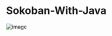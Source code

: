 # Sokoban-With-Java


![image](https://github.com/Mhsnarsln09/Sokoban-With-Java/assets/94838351/fd232a25-1aba-4bd8-a593-f0816a55d1ab)

